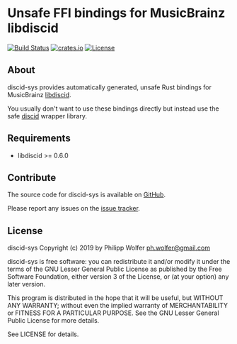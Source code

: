 # Unsafe FFI bindings for MusicBrainz libdiscid
[![Build Status](https://travis-ci.org/phw/rust-discid-sys.svg?branch=master)](https://travis-ci.org/phw/rust-discid-sys)
[![crates.io](https://img.shields.io/crates/v/discid-sys.svg)](https://crates.io/crates/discid-sys)
[![License](https://img.shields.io/crates/l/discid-sys.svg)](https://crates.io/crates/discid-sys)

## About
discid-sys provides automatically generated, unsafe Rust bindings for
MusicBrainz [libdiscid](http://musicbrainz.org/doc/libdiscid).

You usually don't want to use these bindings directly but instead use the
safe [discid](https://github.com/phw/rust-discid) wrapper library.

## Requirements
* libdiscid >= 0.6.0

## Contribute
The source code for discid-sys is available on
[GitHub](https://github.com/phw/rust-discid-sys).

Please report any issues on the
[issue tracker](https://github.com/phw/rust-discid-sys/issues).

## License
discid-sys Copyright (c) 2019 by Philipp Wolfer <ph.wolfer@gmail.com>

discid-sys is free software: you can redistribute it and/or modify
it under the terms of the GNU Lesser General Public License as published by
the Free Software Foundation, either version 3 of the License, or
(at your option) any later version.

This program is distributed in the hope that it will be useful,
but WITHOUT ANY WARRANTY; without even the implied warranty of
MERCHANTABILITY or FITNESS FOR A PARTICULAR PURPOSE.  See the
GNU Lesser General Public License for more details.

See LICENSE for details.
